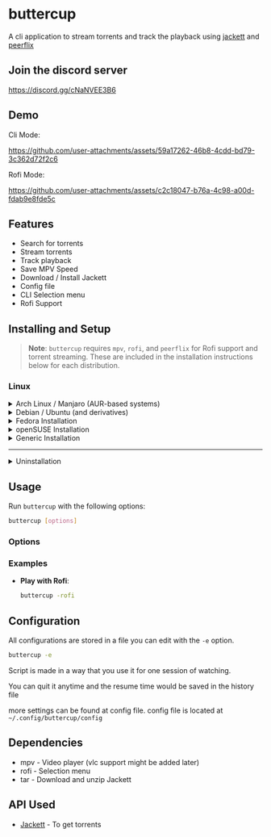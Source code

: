 
# buttercup

A cli application to stream torrents and track the playback using [jackett](https://github.com/Jackett/Jackett) and [peerflix](https://github.com/mafintosh/peerflix)

## Join the discord server

https://discord.gg/cNaNVEE3B6

## Demo
Cli Mode:

https://github.com/user-attachments/assets/59a17262-46b8-4cdd-bd79-3c362d72f2c6

Rofi Mode:

https://github.com/user-attachments/assets/c2c18047-b76a-4c98-a00d-fdab9e8fde5c


## Features
- Search for torrents
- Stream torrents
- Track playback
- Save MPV Speed
- Download / Install Jackett
- Config file
- CLI Selection menu
- Rofi Support

## Installing and Setup
> **Note**: `buttercup` requires `mpv`, `rofi`, and `peerflix` for Rofi support and torrent streaming. These are included in the installation instructions below for each distribution.

### Linux
<details>
<summary>Arch Linux / Manjaro (AUR-based systems)</summary>

Using Yay:

```bash
yay -Sy buttercup
```

or using Paru:

```bash
paru -Sy buttercup
```

Or, to manually clone and install:

```bash
git clone https://aur.archlinux.org/buttercup.git
cd buttercup
makepkg -si
sudo pacman -S rofi npm
npm install -g peerflix
```
</details>

<details>
<summary>Debian / Ubuntu (and derivatives)</summary>

```bash
sudo apt update
sudo apt install -y mpv curl rofi npm
sudo npm install -g peerflix
curl -Lo buttercup https://github.com/Wraient/buttercup/releases/latest/download/buttercup
chmod +x buttercup
sudo mv buttercup /usr/local/bin/
buttercup
```
</details>

<details>
<summary>Fedora Installation</summary>

```bash
sudo dnf update
sudo dnf install -y mpv curl rofi npm
sudo npm install -g peerflix
curl -Lo buttercup https://github.com/Wraient/buttercup/releases/latest/download/buttercup
chmod +x buttercup
sudo mv buttercup /usr/local/bin/
buttercup
```
</details>

<details>
<summary>openSUSE Installation</summary>

```bash
sudo zypper refresh
sudo zypper install -y mpv curl rofi npm
sudo npm install -g peerflix
curl -Lo buttercup https://github.com/Wraient/buttercup/releases/latest/download/buttercup
chmod +x buttercup
sudo mv buttercup /usr/local/bin/
buttercup
```
</details>

<details>
<summary>Generic Installation</summary>

```bash
# Install mpv, curl, rofi, npm, and peerflix (required for torrent streaming)
# Install npm for any additional packages

curl -Lo buttercup https://github.com/Wraient/buttercup/releases/latest/download/buttercup
chmod +x buttercup
sudo mv buttercup /usr/local/bin/
buttercup
```
</details>

---

<details>
<summary>Uninstallation</summary>

```bash
sudo rm /usr/local/bin/buttercup
```

For AUR-based distributions:

```bash
yay -R buttercup
```
</details>

## Usage

Run `buttercup` with the following options:

```bash
buttercup [options]
```

### Options



### Examples

- **Play with Rofi**:
  ```bash
  buttercup -rofi
  ```

## Configuration

All configurations are stored in a file you can edit with the `-e` option.

```bash
buttercup -e
```

Script is made in a way that you use it for one session of watching.

You can quit it anytime and the resume time would be saved in the history file

more settings can be found at config file.
config file is located at ```~/.config/buttercup/config```

## Dependencies
- mpv - Video player (vlc support might be added later)
- rofi - Selection menu
- tar - Download and unzip Jackett

## API Used
- [Jackett](https://github.com/Jackett/Jackett) - To get torrents
